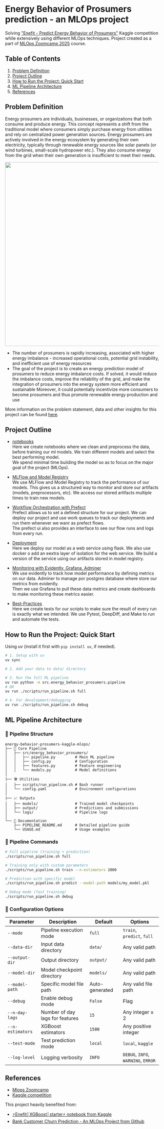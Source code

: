 # Energy Behavior of Prosumers prediction - an MLOps project

Solving ["Enefit - Predict Energy Behavior of Prosumers"](https://www.kaggle.com/c/predict-energy-behavior-of-prosumers) Kaggle competition while extensively using different MLOps techniques. Project created as a part of [MLOps Zoomcamp 2025](https://github.com/DataTalksClub/mlops-zoomcamp) course.

## Table of Contents
1. [Problem Definition](#problem-definition)
2. [Project Outline](#project-outline)
3. [How to Run the Project: Quick Start](#how-to-run-the-project-quick-start)
4. [ML Pipeline Architecture](#ml-pipeline-architecture)
5. [References](#references)

## Problem Definition

Energy prosumers are individuals, businesses, or organizations that both consume and produce energy. This concept represents a shift from the traditional model where consumers simply purchase energy from utilities and rely on centralized power generation sources. Energy prosumers are actively involved in the energy ecosystem by generating their own electricity, typically through renewable energy sources like solar panels (or wind turbines, small-scale hydropower etc.). They also consume energy from the grid when their own generation is insufficient to meet their needs.

<p align="center">
  <img src="https://www.energy.gov/sites/default/files/styles/full_article_width/public/Prosumer-Blog%20sans%20money-%201200%20x%20630-01_0.png?itok=2a3YSkUb" width=600/>
</p>
    
* The number of prosumers is rapidly increasing, associated with higher energy imbalance - increased operational costs, potential grid instability, and inefficient use of energy resources
* The goal of the project is to create an energy prediction model of prosumers to reduce energy imbalance costs. If solved, it would reduce the imbalance costs, improve the reliability of the grid, and make the integration of prosumers into the energy system more efficient and sustainable Moreover, it could potentially incentivize more consumers to become prosumers and thus promote renewable energy production and use

More information on the problem statement, data and other insights for this project can be found [here](https://www.kaggle.com/c/predict-energy-behavior-of-prosumers).

## Project Outline
- [notebooks](https://github.com/hannarud/energy-behavior-prosumers-kaggle-mlops/tree/main/notebooks) <br> 
Here we create notebooks where we clean and preprocess the data, before training our ml models. We train different models and select the best performing model. <br>
We spend minimal time building the model so as to focus on the major goal of the project (MLOps). 

- [MLFlow and Model Registry](https://github.com/Tobi-Ade/mlops_customer_churn_prediction/blob/main/notebooks/churn_prediction_mlflow.ipynb) <br>
We use MLFlow and Model Registry to track the performance of our models. This gives us a structured way to monitor and store our artifacts (models, preprocessors, etc).
We access our stored artifacts multiple times to train new models.

- [Workflow Orchestration with Prefect](https://github.com/Tobi-Ade/mlops_customer_churn_prediction/tree/main/workflow-orchestration) <br>
Prefect allows us to set a defined structure for our project. We can deploy our project and use work queues to track our deployments and run them whenever we wanr as prefect  flows. <br>
The prefect ui also provides an interface to see our flow runs and logs from every run.

- [Deployment](https://github.com/Tobi-Ade/mlops_customer_churn_prediction/tree/main/deployment) <br>
Here we deploy our model as a web service using flask. We also use docker o add an eextra layer of isolation for the web service. We build a version of the service using our artifacts stored in model registry.

- [Monitoring with Evidently, Grafana, Adminer]() <br>
We use evidently to track how model performance by defining metrics on our data. Adminer to manage por postgres database where store our metrics from evidently. <br>
Then we use Grafana to pull these data metrics and create dashboards to make monitoring these metrics easier.

- [Best-Practices]() <br>
Here we create tests for our scripts to make sure the result of every run is exactly what we intended. We use Pytest, DeepDiff, and Make to run and automate the tests.

## How to Run the Project: Quick Start

Using uv (install it first with `pip install uv`, if needed).

```bash
# 1. Setup with uv
uv sync

# 2. Add your data to data/ directory

# 3. Run the full ML pipeline
uv run python -m src.energy_behavior_prosumers.pipeline
# OR
uv run ./scripts/run_pipeline.sh full

# 4. For development/debugging
uv run ./scripts/run_pipeline.sh debug
```

## ML Pipeline Architecture

### 📁 **Pipeline Structure**
```
energy-behavior-prosumers-kaggle-mlops/
├── 🧠 Core Pipeline
│   ├── src/energy_behavior_prosumers/
│   │   ├── pipeline.py         # Main ML pipeline
│   │   ├── config.py           # Configuration
│   │   ├── features.py         # Feature engineering
│   │   └── models.py           # Model definitions
│   
├── 🛠️ Utilities
│   ├── scripts/run_pipeline.sh # Bash runner
│   └── config.yaml             # Environment configurations
│   
├── 📈 Outputs
│   ├── models/                 # Trained model checkpoints
│   ├── output/                 # Predictions and submissions
│   └── logs/                   # Pipeline logs
│   
└── 📖 Documentation
    ├── PIPELINE_README.md      # Detailed pipeline guide
    └── USAGE.md                # Usage examples
```

### 🔧 **Pipeline Commands**
```bash
# Full pipeline (training + prediction)
./scripts/run_pipeline.sh full

# Training only with custom parameters
./scripts/run_pipeline.sh train --n-estimators 2000

# Prediction with specific model
./scripts/run_pipeline.sh predict --model-path models/my_model.pkl

# Debug mode (fast training)
./scripts/run_pipeline.sh debug
```

### 🔧 Configuration Options

| Parameter | Description | Default | Options |
|-----------|-------------|---------|---------|
| `--mode` | Pipeline execution mode | `full` | `train`, `predict`, `full` |
| `--data-dir` | Input data directory | `data/` | Any valid path |
| `--output-dir` | Output directory | `output/` | Any valid path |
| `--model-dir` | Model checkpoint directory | `models/` | Any valid path |
| `--model-path` | Specific model file path | Auto-generated | Any valid file path |
| `--debug` | Enable debug mode | `False` | Flag |
| `--n-day-lags` | Number of day lags for features | `15` | Any integer ≥ 2 |
| `--n-estimators` | XGBoost estimators | `1500` | Any positive integer |
| `--test-mode` | Test prediction mode | `local` | `local`, `kaggle` |
| `--log-level` | Logging verbosity | `INFO` | `DEBUG`, `INFO`, `WARNING`, `ERROR` |


## References

- [Mlops Zoomcamp](https://github.com/DataTalksClub/mlops-zoomcamp)
- [Kaggle competition](https://www.kaggle.com/c/predict-energy-behavior-of-prosumers)

This project heavily benefited from:
* [⚡Enefit│XGBoost│starter⚡ notebook from Kaggle](https://www.kaggle.com/code/rafiko1/enefit-xgboost-starter)
* [Bank Customer Churn Prediction - An MLOps Project from Github](https://github.com/Tobi-Ade/mlops_customer_churn_prediction)
